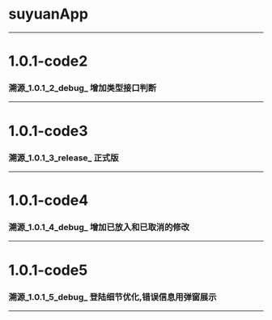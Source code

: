 # suyuanApp
****
# 1.0.1-code2
### 溯源_1.0.1_2_debug_  增加类型接口判断    
****
# 1.0.1-code3
### 溯源_1.0.1_3_release_  正式版  
****
# 1.0.1-code4
### 溯源_1.0.1_4_debug_  增加已放入和已取消的修改
****
# 1.0.1-code5
### 溯源_1.0.1_5_debug_  登陆细节优化,错误信息用弹窗展示
****
